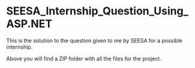 # SEESA_Internship_Question_Using_ASP.NET
This is the solution to the question given to me by SEESA for a possible internship. 

Above you will find a ZIP folder with all the files for the project.
